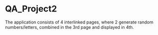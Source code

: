 # QA_Project2
The application consists of 4 interlinked pages, where 2 generate random numbers/letters, combined in the 3rd page and displayed in 4th. 
